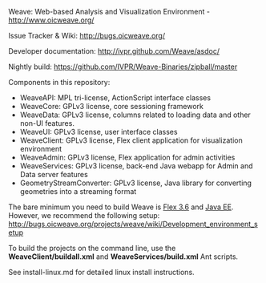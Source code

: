 Weave: Web-based Analysis and Visualization Environment - http://www.oicweave.org/

Issue Tracker & Wiki: http://bugs.oicweave.org/

Developer documentation: http://ivpr.github.com/Weave/asdoc/

Nightly build: https://github.com/IVPR/Weave-Binaries/zipball/master

Components in this repository:

 * WeaveAPI: MPL tri-license, ActionScript interface classes
 * WeaveCore: GPLv3 license, core sessioning framework
 * WeaveData: GPLv3 license, columns related to loading data and other non-UI features.
 * WeaveUI: GPLv3 license, user interface classes
 * WeaveClient: GPLv3 license, Flex client application for visualization environment
 * WeaveAdmin: GPLv3 license, Flex application for admin activities
 * WeaveServices: GPLv3 license, back-end Java webapp for Admin and Data server features
 * GeometryStreamConverter: GPLv3 license, Java library for converting geometries into a streaming format

The bare minimum you need to build Weave is [Flex 3.6](http://opensource.adobe.com/wiki/display/flexsdk/Download+Flex+3) and [Java EE](http://www.oracle.com/technetwork/java/javaee/downloads/index.html).  However, we recommend the following setup: http://bugs.oicweave.org/projects/weave/wiki/Development_environment_setup

To build the projects on the command line, use the **WeaveClient/buildall.xml** and **WeaveServices/build.xml** Ant scripts.

See install-linux.md for detailed linux install instructions.
